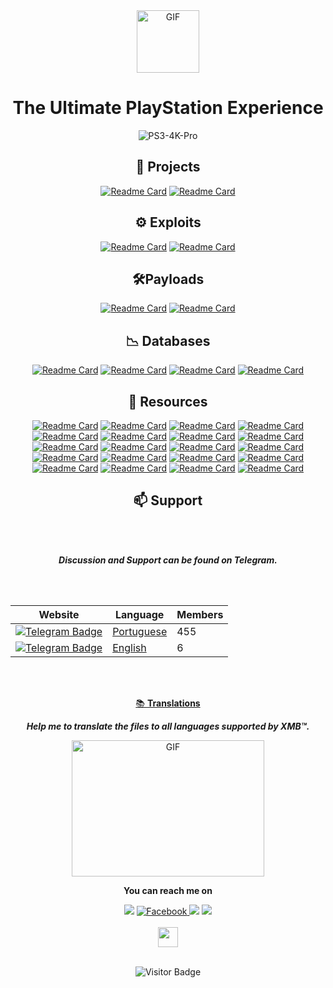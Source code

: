 <div align="center">
     
<img align="center" alt="GIF" src="https://user-images.githubusercontent.com/74815634/148012603-74dc6d2a-ca29-481e-a6f2-a276ebad2c11.gif?raw=true" width="100" />
    
# **The Ultimate PlayStation Experience**
 ![PS3-4K-Pro](https://user-images.githubusercontent.com/74815634/139526944-8dc6bf4a-c28e-4cfd-a1e0-563b2afaa29a.gif)

## 🧰 Projects
[![Readme Card](https://github-readme-stats.vercel.app/api/pin/?username=PS3-4K-Pro&repo=PS3-4K-Pro&theme=github_light&show_icons=true)](https://github.com/PS3-4K-Pro/PS3-4K-Pro)
[![Readme Card](https://github-readme-stats.vercel.app/api/pin/?username=PS3-4K-Pro&repo=PlayStation-TV&theme=github_light&show_icons=true)](https://github.com/PS3-4K-Pro/PlayStation-TV)
    
## ⚙️ Exploits
[![Readme Card](https://github-readme-stats.vercel.app/api/pin/?username=PS3-4K-Pro&repo=HEN&theme=github_light&show_icons=true)](https://github.com/PS3-4K-Pro/HEN)
[![Readme Card](https://github-readme-stats.vercel.app/api/pin/?username=PS3-4K-Pro&repo=Hosts&theme=github_light&show_icons=true)](https://github.com/PS3-4K-Pro/Hosts)

## 🛠️Payloads
[![Readme Card](https://github-readme-stats.vercel.app/api/pin/?username=PS3-4K-Pro&repo=Cobra&theme=github_light&show_icons=true)](https://github.com/PS3-4K-Pro/Cobra)
[![Readme Card](https://github-readme-stats.vercel.app/api/pin/?username=PS3-4K-Pro&repo=Mamba&theme=github_light&show_icons=true)](https://github.com/PS3-4K-Pro/Mamba)

## 📉 Databases
[![Readme Card](https://github-readme-stats.vercel.app/api/pin/?username=PS3-4K-Pro&repo=DB&theme=github_light&show_icons=true)](https://github.com/PS3-4K-Pro/DB)
[![Readme Card](https://github-readme-stats.vercel.app/api/pin/?username=PS3-4K-Pro&repo=DB-Game-Updates&theme=github_light&show_icons=true)](https://github.com/PS3-4K-Pro/DB-Game-Updates)
[![Readme Card](https://github-readme-stats.vercel.app/api/pin/?username=PS3-4K-Pro&repo=DB-Game-News&theme=github_light&show_icons=true)](https://github.com/PS3-4K-Pro/DB-Game-News)
[![Readme Card](https://github-readme-stats.vercel.app/api/pin/?username=PS3-4K-Pro&repo=DB-Firmware-Updates&theme=github_light&show_icons=true)](https://github.com/PS3-4K-Pro/DB-Firmware-Updates)
    
## 📁 Resources
[![Readme Card](https://github-readme-stats.vercel.app/api/pin/?username=PS3-4K-Pro&repo=Avatars&theme=github_light&show_icons=true)](https://github.com/PS3-4K-Pro/Avatars)
[![Readme Card](https://github-readme-stats.vercel.app/api/pin/?username=PS3-4K-Pro&repo=Billboards&theme=github_light&show_icons=true)](https://github.com/PS3-4K-Pro/Billboards)
[![Readme Card](https://github-readme-stats.vercel.app/api/pin/?username=PS3-4K-Pro&repo=Channels&theme=github_light&show_icons=true)](https://github.com/PS3-4K-Pro/Channels)
[![Readme Card](https://github-readme-stats.vercel.app/api/pin/?username=PS3-4K-Pro&repo=Firmwares&theme=github_light&show_icons=true)](https://github.com/PS3-4K-Pro/Firmwares)
[![Readme Card](https://github-readme-stats.vercel.app/api/pin/?username=PS3-4K-Pro&repo=Flash&theme=github_light&show_icons=true)](https://github.com/PS3-4K-Pro/Flash)
[![Readme Card](https://github-readme-stats.vercel.app/api/pin/?username=PS3-4K-Pro&repo=Guides&theme=github_light&show_icons=true)](https://github.com/PS3-4K-Pro/Guides)
[![Readme Card](https://github-readme-stats.vercel.app/api/pin/?username=PS3-4K-Pro&repo=IDPS&theme=github_light&show_icons=true)](https://github.com/PS3-4K-Pro/IDPS)
[![Readme Card](https://github-readme-stats.vercel.app/api/pin/?username=PS3-4K-Pro&repo=Magazines&theme=github_light&show_icons=true)](https://github.com/PS3-4K-Pro/Magazines)
[![Readme Card](https://github-readme-stats.vercel.app/api/pin/?username=PS3-4K-Pro&repo=Packages&theme=github_light&show_icons=true)](https://github.com/PS3-4K-Pro/Packages)
[![Readme Card](https://github-readme-stats.vercel.app/api/pin/?username=PS3-4K-Pro&repo=Pages&theme=github_light&show_icons=true)](https://github.com/PS3-4K-Pro/Pages)
[![Readme Card](https://github-readme-stats.vercel.app/api/pin/?username=PS3-4K-Pro&repo=Podcasts&theme=github_light&show_icons=true)](https://github.com/PS3-4K-Pro/Podcasts)
[![Readme Card](https://github-readme-stats.vercel.app/api/pin/?username=PS3-4K-Pro&repo=PSX-Place&theme=github_light&show_icons=true)](https://github.com/PS3-4K-Pro/PSX-Place)
[![Readme Card](https://github-readme-stats.vercel.app/api/pin/?username=PS3-4K-Pro&repo=ScreenSavers&theme=github_light&show_icons=true)](https://github.com/PS3-4K-Pro/ScreenSavers)
[![Readme Card](https://github-readme-stats.vercel.app/api/pin/?username=PS3-4K-Pro&repo=Servers&theme=github_light&show_icons=true)](https://github.com/PS3-4K-Pro/Servers)
[![Readme Card](https://github-readme-stats.vercel.app/api/pin/?username=PS3-4K-Pro&repo=SoundTracks&theme=github_light&show_icons=true)](https://github.com/PS3-4K-Pro/SoundTracks)
[![Readme Card](https://github-readme-stats.vercel.app/api/pin/?username=PS3-4K-Pro&repo=Stores&theme=github_light&show_icons=true)](https://github.com/PS3-4K-Pro/Stores)
[![Readme Card](https://github-readme-stats.vercel.app/api/pin/?username=PS3-4K-Pro&repo=Themes&theme=github_light&show_icons=true)](https://github.com/PS3-4K-Pro/Themes)
[![Readme Card](https://github-readme-stats.vercel.app/api/pin/?username=PS3-4K-Pro&repo=Wallpapers&theme=github_light&show_icons=true)](https://github.com/PS3-4K-Pro/Wallpapers)
[![Readme Card](https://github-readme-stats.vercel.app/api/pin/?username=PS3-4K-Pro&repo=Whats-New&theme=github_light&show_icons=true)](https://github.com/PS3-4K-Pro/Whats-New)
[![Readme Card](https://github-readme-stats.vercel.app/api/pin/?username=PS3-4K-Pro&repo=Xil&theme=github_light&show_icons=true)](https://github.com/PS3-4K-Pro/Xil)

## 📫 Support
</br>
</br>

***Discussion and Support can be found on Telegram.***

</br>
</br>

| Website     | Language | Members
|-------------|----------|----------
| [![Telegram Badge](https://img.shields.io/badge/-Telegram-0088cc?style=flat-square&logo=Telegram&logoColor=white)](https://t.me/ps34kpro)     | [Portuguese](https://t.me/ps34kpro) | 455
| [![Telegram Badge](https://img.shields.io/badge/-Telegram-0088cc?style=flat-square&logo=Telegram&logoColor=white)](https://t.me/ps34kpro_universal)     | [English](https://t.me/ps34kpro_universal) | 6

</br>
</br>

<a href="https://github.com/PS3-4K-Pro/Translations" target="_blank">📚 **Translations**</a>

***Help me to translate the files to all languages supported by XMB™.***

<img align="center" alt="GIF" src="https://luanteles.github.io/PS3-4K-Pro/media/img/coding.gif" width="308" height="218" />

</br>

**You can reach me on**
</br>
  <!-- <a href="mailto:luan.teles@gmail.com" style="text-decoration: none;">
    <img src="https://img.shields.io/badge/email%20me%20here-%23EA4335?&style=for-the-badge&logo=gmail&logoColor=white"/>
  </a> -->
  <a href="https://twitter.com/PS3-4K-Pro" style="text-decoration: none;">
    <img src="https://img.shields.io/badge/twitter-%231DA1F2?&style=for-the-badge&logo=twitter&logoColor=white"/>
  </a>
   <a href="https://facebook.com/luan.teles.5" target="_blank">
    <img src="https://img.shields.io/badge/-Facebook-1877f2?style=for-the-badge&logo=facebook&logoColor=white" alt="Facebook" />
  </a>
  <a href="https://instagram.com/luanteles" style="text-decoration: none;">
    <img src="https://img.shields.io/badge/instagram-%23E4405F?&style=for-the-badge&logo=instagram&logoColor=white"/>
  </a>
<!-- <a href="https://linkedin.com/in/luanteles" target="_blank">
    <img src="https://img.shields.io/badge/LinkedIn-%230077B5.svg?&style=for-the-badge&logo=linkedin&logoColor=white" alt="LinkedIn" />
  </a> -->
 <a href="https://t.me/LuanVATeles" style="text-decoration: none;">
    <img src="https://img.shields.io/badge/telegram-%2326A5E4?&style=for-the-badge&logo=telegram&logoColor=white"/>
  </a>
  
</br>
</br>

<a href="https://www.paypal.com/donate?hosted_button_id=CYCKJ8N4JMBBU">
  <img height="32" src="https://user-images.githubusercontent.com/74815634/162164120-b667dd83-2780-4b8e-8fb4-e25c52f03d0b.png" />
</a>

</br>
</br>
  
![Visitor Badge](https://visitor-badge.glitch.me/badge?page_id=PS3-4K-Pro.visitor-badge&left_text=My%20Page%20Visitors)
